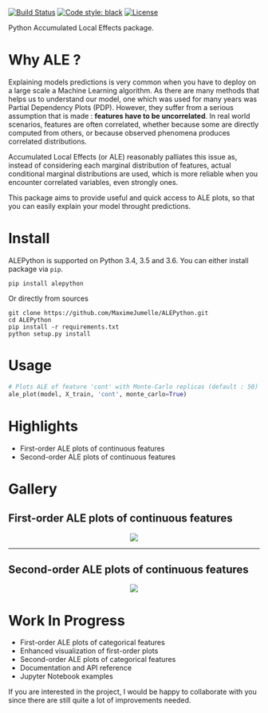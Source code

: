 
[![Build Status](https://travis-ci.org/MaximeJumelle/ALEPython.svg?branch=dev)](https://travis-ci.org/MaximeJumelle/ALEPython)
[![Code style: black](https://img.shields.io/badge/code%20style-black-000000.svg)](https://github.com/ambv/black)
[![License](https://img.shields.io/badge/License-Apache%202.0-blue.svg)](https://opensource.org/licenses/Apache-2.0)

Python Accumulated Local Effects package.

# Why ALE ?

Explaining models predictions is very common when you have to deploy on a large scale a Machine Learning algorithm. As there are many methods that helps us to understand our model, one which was used for many years was Partial Dependency Plots (PDP). However, they suffer from a serious assumption that is made : **features have to be uncorrelated**. In real world scenarios, features are often correlated, whether because some are directly computed from others, or because observed phenomena produces correlated distributions.

Accumulated Local Effects (or ALE) reasonably palliates this issue as, instead of considering each marginal distribution of features, actual conditional marginal distributions are used, which is more reliable when you encounter correlated variables, even strongly ones.

This package aims to provide useful and quick access to ALE plots, so that you can easily explain your model throught predictions.

# Install

ALEPython is supported on Python 3.4, 3.5 and 3.6. You can either install package via `pip`.

```
pip install alepython
```

Or directly from sources

```
git clone https://github.com/MaximeJumelle/ALEPython.git
cd ALEPython
pip install -r requirements.txt
python setup.py install
```

# Usage

```python
# Plots ALE of feature 'cont' with Monte-Carlo replicas (default : 50)
ale_plot(model, X_train, 'cont', monte_carlo=True)
```


# Highlights

- First-order ALE plots of continuous features
- Second-order ALE plots of continuous features

# Gallery

## First-order ALE plots of continuous features

<center><img src='https://github.com/MaximeJumelle/ALEPython/raw/dev/resources/fo_ale_quant.png'></center>

---

## Second-order ALE plots of continuous features

<center><img src='https://github.com/MaximeJumelle/ALEPython/raw/dev/resources/so_ale_quant.png'></center>

# Work In Progress

- First-order ALE plots of categorical features
- Enhanced visualization of first-order plots
- Second-order ALE plots of categorical features
- Documentation and API reference
- Jupyter Notebook examples

If you are interested in the project, I would be happy to collaborate with you since there are still quite a lot of improvements needed.
